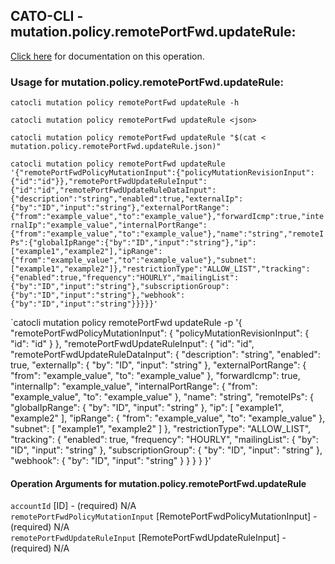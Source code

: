 
## CATO-CLI - mutation.policy.remotePortFwd.updateRule:
[Click here](https://api.catonetworks.com/documentation/#mutation-mutation.policy.remotePortFwd.updateRule) for documentation on this operation.

### Usage for mutation.policy.remotePortFwd.updateRule:

`catocli mutation policy remotePortFwd updateRule -h`

`catocli mutation policy remotePortFwd updateRule <json>`

`catocli mutation policy remotePortFwd updateRule "$(cat < mutation.policy.remotePortFwd.updateRule.json)"`

`catocli mutation policy remotePortFwd updateRule '{"remotePortFwdPolicyMutationInput":{"policyMutationRevisionInput":{"id":"id"}},"remotePortFwdUpdateRuleInput":{"id":"id","remotePortFwdUpdateRuleDataInput":{"description":"string","enabled":true,"externalIp":{"by":"ID","input":"string"},"externalPortRange":{"from":"example_value","to":"example_value"},"forwardIcmp":true,"internalIp":"example_value","internalPortRange":{"from":"example_value","to":"example_value"},"name":"string","remoteIPs":{"globalIpRange":{"by":"ID","input":"string"},"ip":["example1","example2"],"ipRange":{"from":"example_value","to":"example_value"},"subnet":["example1","example2"]},"restrictionType":"ALLOW_LIST","tracking":{"enabled":true,"frequency":"HOURLY","mailingList":{"by":"ID","input":"string"},"subscriptionGroup":{"by":"ID","input":"string"},"webhook":{"by":"ID","input":"string"}}}}}'`

`catocli mutation policy remotePortFwd updateRule -p '{
    "remotePortFwdPolicyMutationInput": {
        "policyMutationRevisionInput": {
            "id": "id"
        }
    },
    "remotePortFwdUpdateRuleInput": {
        "id": "id",
        "remotePortFwdUpdateRuleDataInput": {
            "description": "string",
            "enabled": true,
            "externalIp": {
                "by": "ID",
                "input": "string"
            },
            "externalPortRange": {
                "from": "example_value",
                "to": "example_value"
            },
            "forwardIcmp": true,
            "internalIp": "example_value",
            "internalPortRange": {
                "from": "example_value",
                "to": "example_value"
            },
            "name": "string",
            "remoteIPs": {
                "globalIpRange": {
                    "by": "ID",
                    "input": "string"
                },
                "ip": [
                    "example1",
                    "example2"
                ],
                "ipRange": {
                    "from": "example_value",
                    "to": "example_value"
                },
                "subnet": [
                    "example1",
                    "example2"
                ]
            },
            "restrictionType": "ALLOW_LIST",
            "tracking": {
                "enabled": true,
                "frequency": "HOURLY",
                "mailingList": {
                    "by": "ID",
                    "input": "string"
                },
                "subscriptionGroup": {
                    "by": "ID",
                    "input": "string"
                },
                "webhook": {
                    "by": "ID",
                    "input": "string"
                }
            }
        }
    }
}'


#### Operation Arguments for mutation.policy.remotePortFwd.updateRule ####

`accountId` [ID] - (required) N/A    
`remotePortFwdPolicyMutationInput` [RemotePortFwdPolicyMutationInput] - (required) N/A    
`remotePortFwdUpdateRuleInput` [RemotePortFwdUpdateRuleInput] - (required) N/A    
